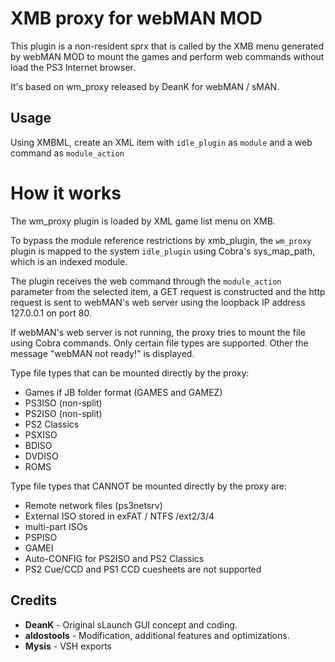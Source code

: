 # XMB proxy for webMAN MOD 

This plugin is a non-resident sprx that is called by the XMB menu generated by webMAN MOD
to mount the games and perform web commands without load the PS3 Internet browser.

It's based on wm_proxy released by DeanK for webMAN / sMAN.

## Usage

Using XMBML, create an XML item with `idle_plugin` as `module` and a web command as `module_action`


# How it works

The wm_proxy plugin is loaded by XML game list menu on XMB.

To bypass the module reference restrictions by xmb_plugin, the `wm_proxy` plugin is mapped
to the system `idle_plugin` using Cobra's sys_map_path, which is an indexed module.

The plugin receives the web command through the `module_action` parameter from the selected item, 
a GET request is constructed and the http request is sent to webMAN's web server using the 
loopback IP address 127.0.0.1 on port 80.

If webMAN's web server is not running, the proxy tries to mount the file using Cobra commands.
Only certain file types are supported. Other the message "webMAN not ready!" is displayed.

Type file types that can be mounted directly by the proxy:
- Games if JB folder format (GAMES and GAMEZ)
- PS3ISO (non-split)
- PS2ISO (non-split)
- PS2 Classics
- PSXISO
- BDISO
- DVDISO
- ROMS

Type file types that CANNOT be mounted directly by the proxy are:
- Remote network files (ps3netsrv)
- External ISO stored in exFAT / NTFS /ext2/3/4
- multi-part ISOs
- PSPISO
- GAMEI
- Auto-CONFIG for PS2ISO and PS2 Classics
- PS2 Cue/CCD and PS1 CCD cuesheets are not supported

## Credits

- **DeanK** - Original sLaunch GUI concept and coding.
- **aldostools** - Modification, additional features and optimizations.
- **Mysis** - VSH exports
